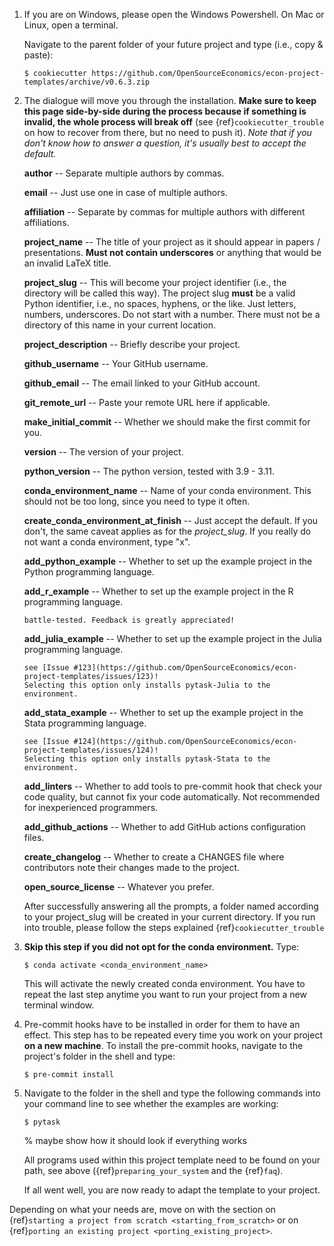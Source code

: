 1. If you are on Windows, please open the Windows Powershell. On Mac or Linux, open a
   terminal.

   Navigate to the parent folder of your future project and type (i.e., copy & paste):

   ```console
   $ cookiecutter https://github.com/OpenSourceEconomics/econ-project-templates/archive/v0.6.3.zip
   ```

1. The dialogue will move you through the installation. **Make sure to keep this page
   side-by-side during the process because if something is invalid, the whole process
   will break off** (see {ref}`cookiecutter_trouble` on how to recover from there, but
   no need to push it). *Note that if you don't know how to answer a question, it's
   usually best to accept the default.*

   **author** -- Separate multiple authors by commas.

   **email** -- Just use one in case of multiple authors.

   **affiliation** -- Separate by commas for multiple authors with different
   affiliations.

   **project_name** -- The title of your project as it should appear in papers /
   presentations. **Must not contain underscores** or anything that would be an invalid
   LaTeX title.

   **project_slug** -- This will become your project identifier (i.e., the directory
   will be called this way). The project slug **must** be a valid Python identifier,
   i.e., no spaces, hyphens, or the like. Just letters, numbers, underscores. Do not
   start with a number. There must not be a directory of this name in your current
   location.

   **project_description** -- Briefly describe your project.

   **github_username** -- Your GitHub username.

   **github_email** -- The email linked to your GitHub account.

   **git_remote_url** -- Paste your remote URL here if applicable.

   **make_initial_commit** -- Whether we should make the first commit for you.

   **version** -- The version of your project.

   **python_version** -- The python version, tested with 3.9 - 3.11.

   **conda_environment_name** -- Name of your conda environment. This should not be too
   long, since you need to type it often.

   **create_conda_environment_at_finish** -- Just accept the default. If you don't, the
   same caveat applies as for the *project_slug*. If you really do not want a conda
   environment, type "x".

   **add_python_example** -- Whether to set up the example project in the Python
   programming language.

   **add_r_example** -- Whether to set up the example project in the R programming
   language.

   ```{warning} The R example project is a very recent addition and has not been
   battle-tested. Feedback is greatly appreciated!
   ```

   **add_julia_example** -- Whether to set up the example project in the Julia
   programming language.

   ```{warning} The Julia example project is not implemented yet. Help is appreciated,
   see [Issue #123](https://github.com/OpenSourceEconomics/econ-project-templates/issues/123)!
   Selecting this option only installs pytask-Julia to the environment.
   ```

   **add_stata_example** -- Whether to set up the example project in the Stata
   programming language.

   ```{warning} The Stata example project is not implemented yet. Help is appreciated,
   see [Issue #124](https://github.com/OpenSourceEconomics/econ-project-templates/issues/124)!
   Selecting this option only installs pytask-Stata to the environment.
   ```

   **add_linters** -- Whether to add tools to pre-commit hook that check your code
   quality, but cannot fix your code automatically. Not recommended for inexperienced
   programmers.

   **add_github_actions** -- Whether to add GitHub actions configuration files.

   **create_changelog** -- Whether to create a CHANGES file where contributors note
   their changes made to the project.

   **open_source_license** -- Whatever you prefer.

   After successfully answering all the prompts, a folder named according to your
   project_slug will be created in your current directory. If you run into trouble,
   please follow the steps explained {ref}`cookiecutter_trouble`

1. **Skip this step if you did not opt for the conda environment.** Type:

   ```console
   $ conda activate <conda_environment_name>
   ```

   This will activate the newly created conda environment. You have to repeat the last
   step anytime you want to run your project from a new terminal window.

1. Pre-commit hooks have to be installed in order for them to have an effect. This step
   has to be repeated every time you work on your project **on a new machine**. To
   install the pre-commit hooks, navigate to the project's folder in the shell and type:

   ```console
   $ pre-commit install
   ```

1. Navigate to the folder in the shell and type the following commands into your command
   line to see whether the examples are working:

   ```console
   $ pytask
   ```

   % maybe show how it should look if everything works

   All programs used within this project template need to be found on your path, see
   above ({ref}`preparing_your_system` and the {ref}`faq`).

   If all went well, you are now ready to adapt the template to your project.

Depending on what your needs are, move on with the section on
{ref}`starting a project from scratch <starting_from_scratch>` or on
{ref}`porting an existing project <porting_existing_project>`.
